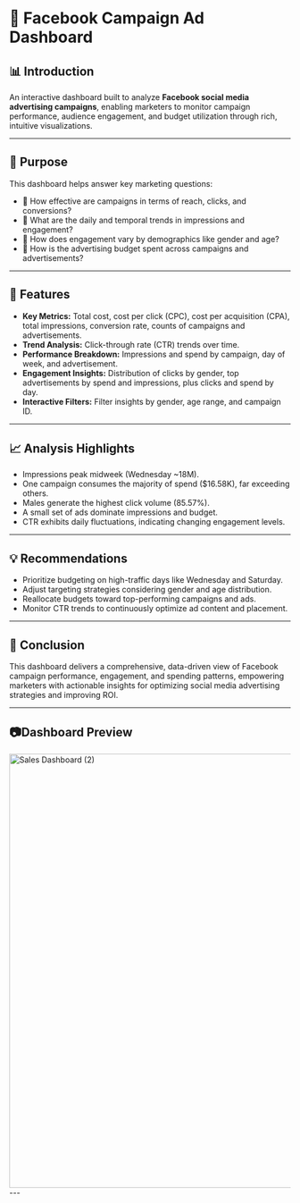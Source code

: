 # 📣 Facebook Campaign Ad Dashboard

## 📊 Introduction  
An interactive dashboard built to analyze **Facebook social media advertising campaigns**, enabling marketers to monitor campaign performance, audience engagement, and budget utilization through rich, intuitive visualizations.

---

## 🎯 Purpose  
This dashboard helps answer key marketing questions:  
- 📌 How effective are campaigns in terms of reach, clicks, and conversions?  
- 📆 What are the daily and temporal trends in impressions and engagement?  
- 👥 How does engagement vary by demographics like gender and age?  
- 💸 How is the advertising budget spent across campaigns and advertisements?

---

## 🚀 Features  

- **Key Metrics:** Total cost, cost per click (CPC), cost per acquisition (CPA), total impressions, conversion rate, counts of campaigns and advertisements.  
- **Trend Analysis:** Click-through rate (CTR) trends over time.  
- **Performance Breakdown:** Impressions and spend by campaign, day of week, and advertisement.  
- **Engagement Insights:** Distribution of clicks by gender, top advertisements by spend and impressions, plus clicks and spend by day.  
- **Interactive Filters:** Filter insights by gender, age range, and campaign ID.

---

## 📈 Analysis Highlights

- Impressions peak midweek (Wednesday ~18M).  
- One campaign consumes the majority of spend ($16.58K), far exceeding others.  
- Males generate the highest click volume (85.57%).  
- A small set of ads dominate impressions and budget.  
- CTR exhibits daily fluctuations, indicating changing engagement levels.

---

## 💡 Recommendations  

- Prioritize budgeting on high-traffic days like Wednesday and Saturday.  
- Adjust targeting strategies considering gender and age distribution.  
- Reallocate budgets toward top-performing campaigns and ads.  
- Monitor CTR trends to continuously optimize ad content and placement.

---

## 🧾 Conclusion  
This dashboard delivers a comprehensive, data-driven view of Facebook campaign performance, engagement, and spending patterns, empowering marketers with actionable insights for optimizing social media advertising strategies and improving ROI.

---

## 📷Dashboard Preview
<img width="1905" height="777" alt="Sales Dashboard (2)" src="https://https://github.com/JKarthikReddy/FUTURE_DS_02/blob/main/Screenshot%202025-09-28%20213306.png" />
---
